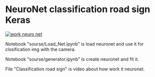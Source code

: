 # NeuroNet classification road sign Keras
[![work neuro net](https://img.youtube.com/vi/lhCnz5wuEXg/0.jpg)](https://www.youtube.com/watch?v=lhCnz5wuEXg)

Notebook "sourse/Load_Net.ipynb" is load neuronet and use it for clssification img with the camera.

Notebook "sourse/generator.ipynb" is create neuronet and fit it.

File "Classification road sign" is video about how work it neuronet.
